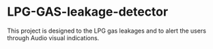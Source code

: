 # LPG-GAS-leakage-detector
This project is designed to the LPG gas leakages and to alert the users through Audio visual indications.
